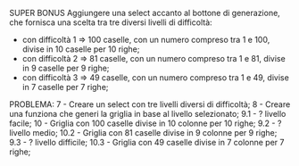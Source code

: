 SUPER BONUS
Aggiungere una select accanto al bottone di generazione, che fornisca una scelta tra tre diversi livelli di difficoltà:
- con difficoltà 1 => 100 caselle, con un numero compreso tra 1 e 100, divise in 10 caselle per 10 righe;
- con difficoltà 2 => 81 caselle, con un numero compreso tra 1 e 81, divise in 9 caselle per 9 righe;
- con difficoltà 3 => 49 caselle, con un numero compreso tra 1 e 49, divise in 7 caselle per 7 righe;

PROBLEMA: 
7 - Creare un select con tre livelli diversi di difficoltà;
8 - Creare una funziona che generi la griglia in base al livello selezionato;
9.1 - ? livello facile;
    10 - Griglia con 100 caselle divise in 10 colonne per 10 righe;
9.2 - ? livello medio;
    10.2 - Griglia con 81 caselle divise in 9 colonne per 9 righe;
9.3 - ? livello difficile;
    10.3 - Griglia con 49 caselle divise in 7 colonne per 7 righe;     